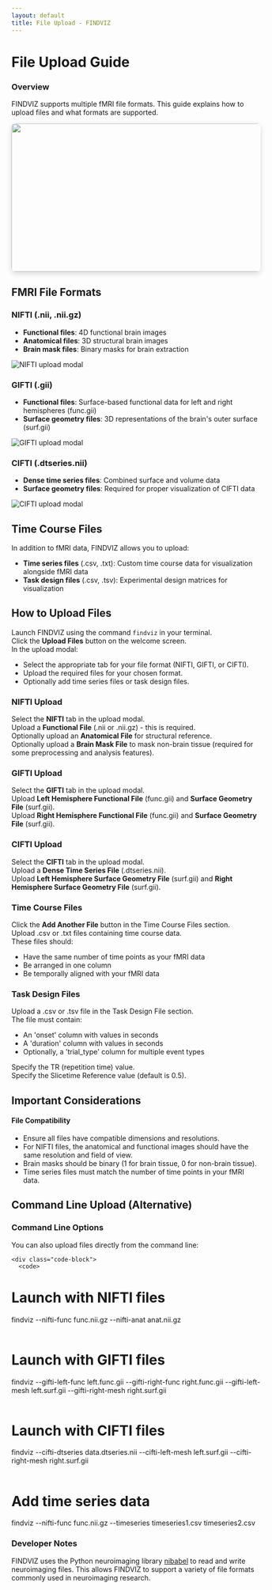 ```yaml
---
layout: default
title: File Upload - FINDVIZ
---
```


# File Upload Guide

<div class="card">
  <div class="card-header">
    <h3>Overview</h3>
  </div>
  <div class="card-content">
    <p>FINDVIZ supports multiple fMRI file formats. This guide explains how to upload files and what formats are supported.</p>
    <img src='https://raw.githubusercontent.com/tsb46/fmri-findviz-misc/main/gifs/upload.gif' width=600 height=300 style="border-radius: 8px; box-shadow: 0 4px 12px rgba(0,0,0,0.15);">
  </div>
</div>

## FMRI File Formats

<div class="format-section">
  <div class="format-card">
    <h3>NIFTI (.nii, .nii.gz)</h3>
    <ul>
      <li><strong>Functional files</strong>: 4D functional brain images</li>
      <li><strong>Anatomical files</strong>: 3D structural brain images</li>
      <li><strong>Brain mask files</strong>: Binary masks for brain extraction</li>
    </ul>
    <img src='https://raw.githubusercontent.com/tsb46/fmri-findviz-misc/main/pics/upload_modal_nifti.png' alt="NIFTI upload modal">
  </div>
  
  <div class="format-card">
    <h3>GIFTI (.gii)</h3>
    <ul>
      <li><strong>Functional files</strong>: Surface-based functional data for left and right hemispheres (func.gii)</li>
      <li><strong>Surface geometry files</strong>: 3D representations of the brain's outer surface (surf.gii)</li>
    </ul>
    <img src='https://raw.githubusercontent.com/tsb46/fmri-findviz-misc/main/pics/upload_modal_gifti.png' alt="GIFTI upload modal">
  </div>
  
  <div class="format-card">
    <h3>CIFTI (.dtseries.nii)</h3>
    <ul>
      <li><strong>Dense time series files</strong>: Combined surface and volume data</li>
      <li><strong>Surface geometry files</strong>: Required for proper visualization of CIFTI data</li>
    </ul>
    <img src='https://raw.githubusercontent.com/tsb46/fmri-findviz-misc/main/pics/upload_modal_cifti.png' alt="CIFTI upload modal">
  </div>
</div>

## Time Course Files

<div class="card">
  <div class="card-content">
    <p>In addition to fMRI data, FINDVIZ allows you to upload:</p>
    <ul>
      <li><strong>Time series files</strong> (.csv, .txt): Custom time course data for visualization alongside fMRI data</li>
      <li><strong>Task design files</strong> (.csv, .tsv): Experimental design matrices for visualization</li>
    </ul>
  </div>
</div>

## How to Upload Files

<div class="steps-container">
  <div class="step">
    Launch FINDVIZ using the command <code>findviz</code> in your terminal.
  </div>
  <div class="step">
    Click the <strong>Upload Files</strong> button on the welcome screen.
  </div>
  <div class="step">
    In the upload modal:
    <ul>
      <li>Select the appropriate tab for your file format (NIFTI, GIFTI, or CIFTI).</li>
      <li>Upload the required files for your chosen format.</li>
      <li>Optionally add time series files or task design files.</li>
    </ul>
  </div>
</div>

<div class="card">
  <div class="card-header">
    <h3>NIFTI Upload</h3>
  </div>
  <div class="card-content">
    <div class="steps-container">
      <div class="step">Select the <strong>NIFTI</strong> tab in the upload modal.</div>
      <div class="step">Upload a <strong>Functional File</strong> (.nii or .nii.gz) - this is required.</div>
      <div class="step">Optionally upload an <strong>Anatomical File</strong> for structural reference.</div>
      <div class="step">Optionally upload a <strong>Brain Mask File</strong> to mask non-brain tissue (required for some preprocessing and analysis features).</div>
    </div>
  </div>
</div>

<div class="card">
  <div class="card-header">
    <h3>GIFTI Upload</h3>
  </div>
  <div class="card-content">
    <div class="steps-container">
      <div class="step">Select the <strong>GIFTI</strong> tab in the upload modal.</div>
      <div class="step">Upload <strong>Left Hemisphere Functional File</strong> (func.gii) and <strong>Surface Geometry File</strong> (surf.gii).</div>
      <div class="step">Upload <strong>Right Hemisphere Functional File</strong> (func.gii) and <strong>Surface Geometry File</strong> (surf.gii).</div>
    </div>
  </div>
</div>

<div class="card">
  <div class="card-header">
    <h3>CIFTI Upload</h3>
  </div>
  <div class="card-content">
    <div class="steps-container">
      <div class="step">Select the <strong>CIFTI</strong> tab in the upload modal.</div>
      <div class="step">Upload a <strong>Dense Time Series File</strong> (.dtseries.nii).</div>
      <div class="step">Upload <strong>Left Hemisphere Surface Geometry File</strong> (surf.gii) and <strong>Right Hemisphere Surface Geometry File</strong> (surf.gii).</div>
    </div>
  </div>
</div>

<div class="card">
  <div class="card-header">
    <h3>Time Course Files</h3>
  </div>
  <div class="card-content">
    <div class="steps-container">
      <div class="step">Click the <strong>Add Another File</strong> button in the Time Course Files section.</div>
      <div class="step">Upload .csv or .txt files containing time course data.</div>
      <div class="step">
        These files should:
        <ul>
          <li>Have the same number of time points as your fMRI data</li>
          <li>Be arranged in one column</li>
          <li>Be temporally aligned with your fMRI data</li>
        </ul>
      </div>
    </div>
  </div>
</div>

<div class="card">
  <div class="card-header">
    <h3>Task Design Files</h3>
  </div>
  <div class="card-content">
    <div class="steps-container">
      <div class="step">Upload a .csv or .tsv file in the Task Design File section.</div>
      <div class="step">
        The file must contain:
        <ul>
          <li>An 'onset' column with values in seconds</li>
          <li>A 'duration' column with values in seconds</li>
          <li>Optionally, a 'trial_type' column for multiple event types</li>
        </ul>
      </div>
      <div class="step">Specify the TR (repetition time) value.</div>
      <div class="step">Specify the Slicetime Reference value (default is 0.5).</div>
    </div>
  </div>
</div>

## Important Considerations

<div class="alert alert-warning">
  <h4>File Compatibility</h4>
  <ul>
    <li>Ensure all files have compatible dimensions and resolutions.</li>
    <li>For NIFTI files, the anatomical and functional images should have the same resolution and field of view.</li>
    <li>Brain masks should be binary (1 for brain tissue, 0 for non-brain tissue).</li>
    <li>Time series files must match the number of time points in your fMRI data.</li>
  </ul>
</div>

## Command Line Upload (Alternative)

<div class="card">
  <div class="card-header">
    <h3>Command Line Options</h3>
  </div>
  <div class="card-content">
    <p>You can also upload files directly from the command line:</p>

    <div class="code-block">
      <code>
# Launch with NIFTI files<br>
findviz --nifti-func func.nii.gz --nifti-anat anat.nii.gz<br>
<br>
# Launch with GIFTI files<br>
findviz --gifti-left-func left.func.gii --gifti-right-func right.func.gii --gifti-left-mesh left.surf.gii --gifti-right-mesh right.surf.gii<br>
<br>
# Launch with CIFTI files<br>
findviz --cifti-dtseries data.dtseries.nii --cifti-left-mesh left.surf.gii --cifti-right-mesh right.surf.gii<br>
<br>
# Add time series data<br>
findviz --nifti-func func.nii.gz --timeseries timeseries1.csv timeseries2.csv
      </code>
    </div>
  </div>
</div>

<div class="card">
  <div class="card-header">
    <h3>Developer Notes</h3>
  </div>
  <div class="card-content">
    <p>FINDVIZ uses the Python neuroimaging library <a href="https://nipy.org/nibabel/">nibabel</a> to read and write neuroimaging files. This allows FINDVIZ to support a variety of file formats commonly used in neuroimaging research.</p>
  </div>
</div>